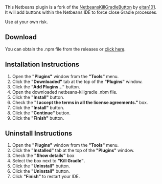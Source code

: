 This Netbeans plugin is a fork of the [NetbeansKillGradleButton](https://github.com/puniverse/NetbeansKillGradleButton) by [eitan101](https://github.com/eitan101). It will add buttons within the Netbeans IDE to force close Gradle processes.

Use at your own risk.

Download
--
You can obtain the .npm file from the releases or [click here](https://github.com/aparsons/netbeans-killgradle/releases/download/1.0.0/netbeans-killgradle-1.0.0.nbm).

Installation Instructions
----
1. Open the **"Plugins"** window from the **"Tools"** menu.
2. Click the **"Downloaded"** tab at the top of the **"Plugins"** window.
3. Click the **"Add Plugins..."** button.
4. Open the downloaded netbeans-killgradle .nbm file.
5. Click the **"Install"** button.
5. Check the **"I accept the terms in all the license agreements."** box.
6. Click the **"Install"** button.
7. Click the **"Continue"** button.
8. Click the **"Finish"** button.

Uninstall Instructions
----
1. Open the **"Plugins"** window from the **"Tools"** menu.
2. Click the **"Installed"** tab at the top of the **"Plugins"** window.
3. Check the **"Show details"** box
4. Select the box next to **"Kill Gradle"**.
5. Click the **"Uninstall"** button.
6. Click the **"Uninstall"** button.
7. Click **"Finish"** to restart your IDE.
